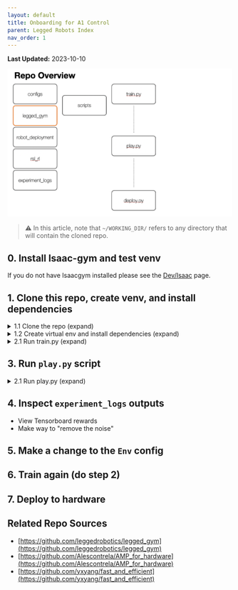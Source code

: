 ```yaml
---
layout: default
title: Onboarding for A1 Control
parent: Legged Robots Index
nav_order: 1
---
```

**Last Updated:** 2023-10-10  

![overview](/assets/imgs/a1_repo/repo_overview.png?raw=true)

> ⚠️ In this article, note that `~/WORKING_DIR/` refers to any directory that will contain the cloned repo.

## 0. Install Isaac-gym and test venv

If you do not have Isaacgym installed please see the [Dev/Isaac](../Development/Isaac#isaac-gym) page.

## 1.  Clone this repo, create venv, and install dependencies


<details markdown="block">
<summary> 1.1 Clone the repo (expand) </summary>
```bash
cd ~/WORKING_DIR/
git clone https://github.com/UWRobotLearning/ground_control_base
```
</details>


<details markdown="block">
<summary> 1.2 Create virtual env and install dependencies (expand) </summary>
```bash
conda create -n a1 python==3.8
conda activate a1
conda install pytorch torchvision torchaudio pytorch-cuda=11.8 -c pytorch -c nvidia

cd ground_control_base
pip install -e .
```
</details>

> ⚠️️ Need to add these dependencies (or remove them totally)
- noise
- scikit-learn
- tqdm

> Briefly list why the dependencies exist


## 2. Run `train.py` script

This runs the base training loop with sane defaults. It utilizes [hydra](https://hydra.cc/docs/intro/) for:
1. More powerful config interpolation / composition
2. Parallelized experiment dispatch
3. Plug-in to hyperparam search like [Optuna](https://optuna.org/#key_features), [Ax](https://ax.dev/docs/why-ax.html), [Nevergrad](https://facebookresearch.github.io/nevergrad/)...

Note that this code can be run without hydra, and it is helpful to note that clean code creates a clear barrier between "config-logic" and envs / learning machinery. This maintains a clear decoupling which allows your contributions to be _evergreen_ rather than _ad-hoc_.

> See [Config Management](./config_management) for a more detailed discussion of this concept.

<details markdown="block">
<summary> 2.0 Examine the train_nohydra.py (expand) </summary>
```bash
vim train_nohydra.py
```
This will produce outputs in `experiment_logs` which contain:
> Insert image of 

</details>

<details markdown="block">
<summary> 2.1 Run train.py (expand) </summary>
```bash
cd ~/WORKING_DIR
python ground_control/leggedgym/scripts/train.py
```
This will produce outputs in `experiment_logs` which contain:
> Insert image here 

</details>

## 3. Run `play.py` script

<details markdown="block">
<summary> 2.1 Run play.py (expand) </summary>
```bash
cd ~/WORKING_DIR
python ground_control/leggedgym/scripts/play.py
```
This will produce outputs in `experiment_logs` which contain:
> Insert image here 

</details>

## 4. Inspect `experiment_logs` outputs
- View Tensorboard rewards
- Make way to "remove the noise"

## 5. Make a change to the `Env` config

## 6. Train again (do step 2)

## 7. Deploy to hardware


## Related Repo Sources
- [https://github.com/leggedrobotics/legged_gym](https://github.com/leggedrobotics/legged_gym)
- [https://github.com/Alescontrela/AMP_for_hardware](https://github.com/Alescontrela/AMP_for_hardware)
- [https://github.com/yxyang/fast_and_efficient](https://github.com/yxyang/fast_and_efficient)


